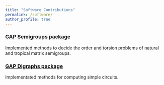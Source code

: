 ```yaml
---
title: "Software Contributions"
permalink: /software/
author_profile: true
---
```


### [GAP Semigroups package](http://www.gap-system.org/Packages/semigroups.html)
Implemented methods to decide the order and torsion problems of natural and tropical matrix semigroups.  

### [GAP Digraphs package](http://www.gap-system.org/Packages/digraphs.html)
Implementated methods for computing simple circuits.
